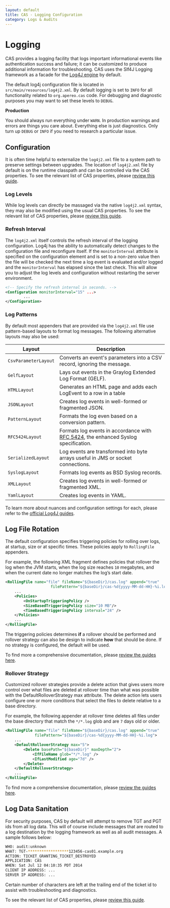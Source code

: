 ```yaml
---
layout: default
title: CAS - Logging Configuration
category: Logs & Audits
---
```


# Logging

CAS provides a logging facility that logs important informational events like authentication success and
failure; it can be customized to produce additional information for troubleshooting. CAS uses the Slf4J
Logging framework as a facade for the [Log4J engine](http://logging.apache.org) by default.

The default log4j configuration file is located in `src/main/resources/log4j2.xml`.
By default logging is set to `INFO` for all functionality related to `org.apereo.cas` code.
For debugging and diagnostic purposes you may want to set these levels to  `DEBUG`.

<div class="alert alert-warning"><strong>Production</strong><p>You should always run everything under
<code>WARN</code>. In production
warnings and errors are things you care about. Everything else is just diagnostics. Only
turn up <code>DEBUG</code> or <code>INFO</code> if you need to research a particular issue.</p></div>

## Configuration

It is often time helpful to externalize the `log4j2.xml` file to a system path to preserve settings between upgrades.
The location of `log4j2.xml` file by default is on the runtime classpath and can be controlled
via the CAS properties. To see the relevant list of CAS properties, please [review this guide](../configuration/Configuration-Properties.html#logging).

### Log Levels

While log levels can directly be massaged via the native `log4j2.xml` syntax, they may also be modified
using the usual CAS properties. To see the relevant list of CAS properties, please [review this guide](../configuration/Configuration-Properties.html#logging).

### Refresh Interval

The `log4j2.xml` itself controls the refresh interval of the logging configuration. Log4j has the ability
to automatically detect changes to the configuration file and reconfigure itself. If the `monitorInterval`
attribute is specified on the configuration element and is set to a non-zero value then the file will be
checked the next time a log event is evaluated and/or logged and the `monitorInterval` has elapsed since
the last check. This will allow you to adjust the log levels and configuration without restarting the
server environment.

```xml
<!-- Specify the refresh internal in seconds. -->
<Configuration monitorInterval="15" ...>
        ...
</Configuration>
```

### Log Patterns

By default most appenders that are provided via the `log4j2.xml` file use
pattern-based layouts to format log messages. The following alternative layouts may also be used:

| Layout                        | Description
|-------------------------------|------------------------------------------------------------------------
| `CsvParameterLayout`          | Converts an event's parameters into a CSV record, ignoring the message.
| `GelfLayout`                  | Lays out events in the Graylog Extended Log Format (GELF).
| `HTMLLayout`                  | Generates an HTML page and adds each LogEvent to a row in a table
| `JSONLayout`                  | Creates log events in well-formed or fragmented JSON.
| `PatternLayout`               | Formats the log even based on a conversion pattern.
| `RFC5424Layout`               | Formats log events in accordance with [RFC 5424](http://tools.ietf.org/html/rfc5424), the enhanced Syslog specification.
| `SerializedLayout`            | Log events are transformed into byte arrays useful in JMS or socket connections.
| `SyslogLayout`                | Formats log events as BSD Syslog records.
| `XMLLayout`                   | Creates log events in well-formed or fragmented XML.
| `YamlLayout`                  | Creates log events in YAML.

To learn more about nuances and configuration settings for each, please refer to the [official Log4J guides](http://logging.apache.org).

## Log File Rotation

The default configuration specifies triggering policies for rolling over logs, at startup, size or at specific times. These policies apply to `RollingFile` appenders.

For example, the following XML fragment defines policies that rollover the log when the JVM starts, when the log size reaches `10` megabytes, and when the current date no longer matches the log’s start date.

```xml
<RollingFile name="file" fileName="${baseDir}/cas.log" append="true"
                    filePattern="${baseDir}/cas-%d{yyyy-MM-dd-HH}-%i.log">
    ...
    <Policies>
        <OnStartupTriggeringPolicy />
        <SizeBasedTriggeringPolicy size="10 MB"/>
        <TimeBasedTriggeringPolicy interval="24" />
    </Policies>
    ...
</RollingFile>
```

The triggering policies determines **if** a rollover should be performed and rollover strategy can also be design to indicate **how** that should be done. If no strategy is configured, the default will be used.

To find more a comprehensive documentation, please [review the guides here](http://logging.apache.org).

### Rollover Strategy

Customized rollover strategies provide a delete action that gives users more control over what files are deleted at rollover time than what was possible with the DefaultRolloverStrategy max attribute. The delete action lets users configure one or more conditions that select the files to delete relative to a base directory.

For example, the following appender at rollover time deletes all files under the base directory that match the `*/*.log` glob and are `7` days old or older.

```xml
<RollingFile name="file" fileName="${baseDir}/cas.log" append="true"
             filePattern="${baseDir}/cas-%d{yyyy-MM-dd-HH}-%i.log">
    ...
    <DefaultRolloverStrategy max="5">
        <Delete basePath="${baseDir}" maxDepth="2">
            <IfFileName glob="*/*.log" />
            <IfLastModified age="7d" />
        </Delete>
    </DefaultRolloverStrategy>
    ...
</RollingFile>
```

To find more a comprehensive documentation, please [review the guides here](http://logging.apache.org).

## Log Data Sanitation

For security purposes, CAS by default will attempt to remove TGT and PGT ids from all log data.
This will of course include messages that are routed to a log destination by the logging framework as
 well as all audit messages. A sample follows below:

```bash
WHO: audit:unknown
WHAT: TGT-******************123456-cas01.example.org
ACTION: TICKET_GRANTING_TICKET_DESTROYED
APPLICATION: CAS
WHEN: Sat Jul 12 04:10:35 PDT 2014
CLIENT IP ADDRESS: ...
SERVER IP ADDRESS: ...
```

Certain number of characters are left at the trailing end of the ticket id to assist with
troubleshooting and diagnostics.

To see the relevant list of CAS properties, please [review this guide](../configuration/Configuration-Properties.html#logging).
